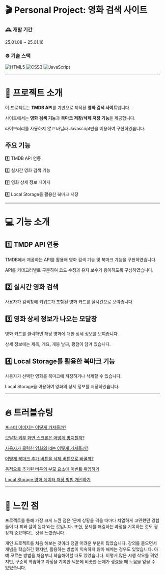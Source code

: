 # 🎬 Personal Project: 영화 검색 사이트

### 🕰️ 개발 기간

25.01.08 ~ 25.01.16

### ⚙️ 기술 스택

![HTML5](https://img.shields.io/badge/html5-%23E34F26.svg?style=for-the-badge&logo=html5&logoColor=white)
![CSS3](https://img.shields.io/badge/css3-%231572B6.svg?style=for-the-badge&logo=css3&logoColor=white)
![JavaScript](https://img.shields.io/badge/javascript-%23323330.svg?style=for-the-badge&logo=javascript&logoColor=%23F7DF1E)


---

# 📢 프로젝트 소개

이 프로젝트는 **TMDB API**를 기반으로 제작된 **영화 검색 사이트**입니다.

사이트에서는 **영화 검색 기능**과 **북마크 저장/삭제 저장 기능**을 제공합니다.

라이브러리를 사용하지 않고 바닐라 Javascript만을 이용하여 구현하였습니다.

## 주요 기능

1️⃣ TMDB API 연동

2️⃣ 실시간 영화 검색 기능

3️⃣ 영화 상세 정보 페이지

4️⃣ Local Storage를 활용한 북마크 저장

---
# 💻 기능 소개

## 1️⃣ TMDP API 연동

TMDB에서 제공하는 API를 활용해 영화 검색 기능 및 북마크 기능을 구현하였습니다.

API를 카테고리별로 구분하여 코드 수정과 유지 보수가 용이하도록 구성하였습니다.

## 2️⃣ 실시간 영화 검색

사용자가 검색창에 키워드가 포함된 영화 카드를 실시간으로 보여줍니다.

## 3️⃣ 영화 상세 정보가 나오는 모달창

영화 카드를 클릭하면 해당 영화에 대한 상세 정보를 보여줍니다.

상세 정보에는 제목, 개요, 개봉 날짜, 평점이 담겨 있습니다.

## 4️⃣ Local Storage를 활용한 북마크 기능

사용자가 선택한 영화를 북마크에 저장하거나 삭제할 수 있습니다.

Local Storage을 이용하여 영화의 상세 정보를 저장하였습니다.

---
# 🔥 트러블슈팅
[포스터 이미지는 어떻게 가져올까?](https://home1204.tistory.com/37)

[모달창 외부 화면 스크롤은 어떻게 방지할까?](https://home1204.tistory.com/47)

[사용자가 클릭한 영화의 id는 어떻게 가져올까?](https://home1204.tistory.com/51)

[어떻게 북마크 추가 버튼을 삭제 버튼으로 바꿀까?](https://home1204.tistory.com/52)

[동적으로 추가된 버튼의 부모 요소에 이벤트 위임하기](https://home1204.tistory.com/53)

[Local Storage 영화 데이터 저장 방법 개선하기](https://home1204.tistory.com/57)

---

# 🌟 느낀 점

프로젝트를 통해 가장 크게 느낀 점은 '문제 상황을 겪을 때마다 치열하게 고민했던 경험들이 다 피와 살이 된다'라는 것입니다.
또한, 문제를 해결하는 과정을 기록하는 것도 굉장히 중요하다는 것을 느꼈습니다.

개인 프로젝트를 처음 해보는 것이라 정말 어려운 부분이 많았습니다. 강의를 들으면서 개념을 학습하긴 했지만, 활용하는 방법이 익숙하지 않아 해메는 경우도 있었습니다. 아예 모르는 방법을 처음부터 학습해야할 때도 있었습니다. 이렇게 많은 시행 착오를 겪었지만, 꾸준히 학습하고 과정을 기록한 덕분에 비숫한 문제가 생겼을 때 도움을 얻을 수 있었습니다.

